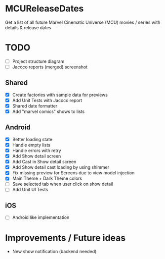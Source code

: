 # MCUReleaseDates

Get a list of all future Marvel Cinematic Universe (MCU) movies / series with details &amp; release dates

# TODO

- [ ] Project structure diagram
- [ ] Jacoco reports (merged) screenshot

## Shared

- [x] Create factories with sample data for previews
- [x] Add Unit Tests with Jacoco report
- [x] Shared date formatter
- [x] Add "marvel comics" shows to lists

## Android

- [x] Better loading state
- [x] Handle empty lists
- [x] Handle errors with retry
- [x] Add Show detail screen
- [x] Add Cast in Show detail screen
- [x] Add Show detail cast loading by using shimmer
- [x] Fix missing preview for Screens due to view model injection
- [x] Main Theme + Dark Theme colors
- [ ] Save selected tab when user click on show detail
- [ ] Add Unit UI Tests

## iOS

- [ ] Android like implementation 

# Improvements / Future ideas

- New show notification (backend needed)
